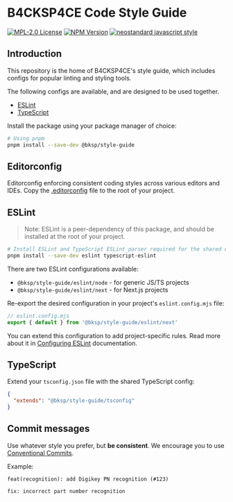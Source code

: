# B4CKSP4CE Code Style Guide

[![MPL-2.0 License](https://img.shields.io/github/license/b4ck5p4c3/style-guide?style=for-the-badge)](https://www.mozilla.org/en-US/MPL/2.0/)
[![NPM Version](https://img.shields.io/npm/v/%40bksp%2Fstyle-guide?style=for-the-badge)](https://npmjs.com/package/@bksp/style-guide)
[![neostandard javascript style](https://img.shields.io/badge/code_style-neostandard-7fffff?style=for-the-badge&labelColor=ff80ff)](https://github.com/neostandard/neostandard)

## Introduction

This repository is the home of B4CKSP4CE's style guide, which includes configs for
popular linting and styling tools.

The following configs are available, and are designed to be used together.

- [ESLint](#eslint)
- [TypeScript](#typescript)

Install the package using your package manager of choice:

```sh
# Using pnpm
pnpm install --save-dev @bksp/style-guide
```

## Editorconfig

Editorconfig enforcing consistent coding styles across various editors and IDEs.
Copy the [.editorconfig](.editorconfig) file to the root of your project.

## ESLint

> Note: ESLint is a peer-dependency of this package, and should be installed
> at the root of your project.

```sh
# Install ESLint and TypeScript ESLint parser required for the shared config
pnpm install --save-dev eslint typescript-eslint
```

There are two ESLint configurations available:

- `@bksp/style-guide/eslint/node` - for generic JS/TS projects
- `@bksp/style-guide/eslint/next` - for Next.js projects

Re-export the desired configuration in your project's `eslint.config.mjs` file:

```js
// eslint.config.mjs
export { default } from '@bksp/style-guide/eslint/next'
```

You can extend this configuration to add project-specific rules.
Read more about it in [Configuring ESLint](https://eslint.org/docs/latest/use/configure/) documentation.

## TypeScript

Extend your `tsconfig.json` file with the shared TypeScript config:

```json
{
  "extends": "@bksp/style-guide/tsconfig"
}
```

## Commit messages

Use whatever style you prefer, but **be consistent**.
We encourage you to use [Conventional Commits](https://www.conventionalcommits.org/en/v1.0.0/).

Example:

```plaintext
feat(recognition): add Digikey PN recognition (#123)

fix: incorrect part number recognition
```
